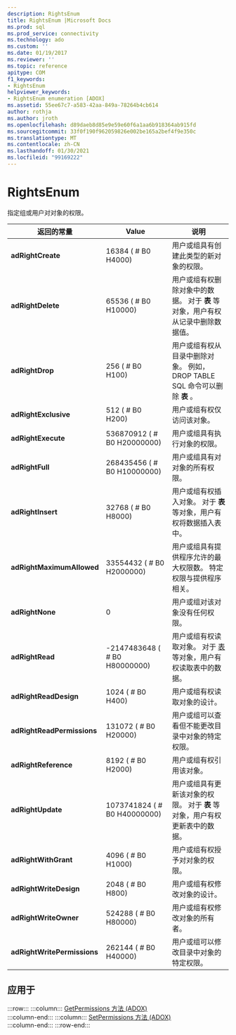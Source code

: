 ```yaml
---
description: RightsEnum
title: RightsEnum |Microsoft Docs
ms.prod: sql
ms.prod_service: connectivity
ms.technology: ado
ms.custom: ''
ms.date: 01/19/2017
ms.reviewer: ''
ms.topic: reference
apitype: COM
f1_keywords:
- RightsEnum
helpviewer_keywords:
- RightsEnum enumeration [ADOX]
ms.assetid: 55ee67c7-a583-42aa-849a-78264b4cb614
author: rothja
ms.author: jroth
ms.openlocfilehash: d89daeb8d85e9e59e60f6a1aa6b918364ab915fd
ms.sourcegitcommit: 33f0f190f962059826e002be165a2bef4f9e350c
ms.translationtype: MT
ms.contentlocale: zh-CN
ms.lasthandoff: 01/30/2021
ms.locfileid: "99169222"
---
```

# <a name="rightsenum"></a>RightsEnum
指定组或用户对对象的权限。  
  
|返回的常量|Value|说明|  
|--------------|-----------|-----------------|  
|**adRightCreate**|16384 ( # B0 H4000) |用户或组具有创建此类型的新对象的权限。|  
|**adRightDelete**|65536 ( # B0 H10000) |用户或组有权删除对象中的数据。 对于 **表** 等对象，用户有权从记录中删除数据值。|  
|**adRightDrop**|256 ( # B0 H100) |用户或组有权从目录中删除对象。 例如，DROP TABLE SQL 命令可以删除 **表** 。|  
|**adRightExclusive**|512 ( # B0 H200) |用户或组有权仅访问该对象。|  
|**adRightExecute**|536870912 ( # B0 H20000000) |用户或组具有执行对象的权限。|  
|**adRightFull**|268435456 ( # B0 H10000000) |用户或组具有对对象的所有权限。|  
|**adRightInsert**|32768 ( # B0 H8000) |用户或组有权插入对象。 对于 **表** 等对象，用户有权将数据插入表中。|  
|**adRightMaximumAllowed**|33554432 ( # B0 H2000000) |用户或组具有提供程序允许的最大权限数。 特定权限与提供程序相关。|  
|**adRightNone**|0|用户或组对该对象没有任何权限。|  
|**adRightRead**|-2147483648 ( # B0 H80000000) |用户或组有权读取对象。 对于 [表](./table-object-adox.md)等对象，用户有权读取表中的数据。|  
|**adRightReadDesign**|1024 ( # B0 H400) |用户或组有权读取对象的设计。|  
|**adRightReadPermissions**|131072 ( # B0 H20000) |用户或组可以查看但不能更改目录中对象的特定权限。|  
|**adRightReference**|8192 ( # B0 H2000) |用户或组有权引用该对象。|  
|**adRightUpdate**|1073741824 ( # B0 H40000000) |用户或组具有更新该对象的权限。 对于 **表** 等对象，用户有权更新表中的数据。|  
|**adRightWithGrant**|4096 ( # B0 H1000) |用户或组有权授予对对象的权限。|  
|**adRightWriteDesign**|2048 ( # B0 H800) |用户或组有权修改对象的设计。|  
|**adRightWriteOwner**|524288 ( # B0 H80000) |用户或组有权修改对象的所有者。|  
|**adRightWritePermissions**|262144 ( # B0 H40000) |用户或组可以修改目录中对象的特定权限。|  
  
## <a name="applies-to"></a>应用于  

:::row:::
    :::column:::
        [GetPermissions 方法 (ADOX)](./getpermissions-method-adox.md)  
    :::column-end:::
    :::column:::
        [SetPermissions 方法 (ADOX)](./setpermissions-method-adox.md)  
    :::column-end:::
:::row-end:::
